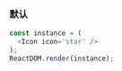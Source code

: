 ### 默认

<!--start-code-->
```js
const instance = (
  <Icon icon='star' />
);
ReactDOM.render(instance);
```
<!--end-code-->
